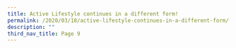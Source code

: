 ```yaml
---
title: Active Lifestyle continues in a different form!
permalink: /2020/03/18/active-lifestyle-continues-in-a-different-form/
description: ""
third_nav_title: Page 9
---
```

